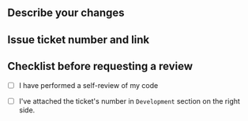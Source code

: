## Describe your changes

## Issue ticket number and link

## Checklist before requesting a review
- [ ] I have performed a self-review of my code
- [ ] I've attached the ticket's number in `Development` section on the right side.

